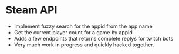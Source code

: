 # Steam API  
- Implement fuzzy search for the appid from the app name  
- Get the current player count for a game by appid
- Adds a few endpoints that returns complete replys for twitch bots
- Very much work in progress and quickly hacked together.
